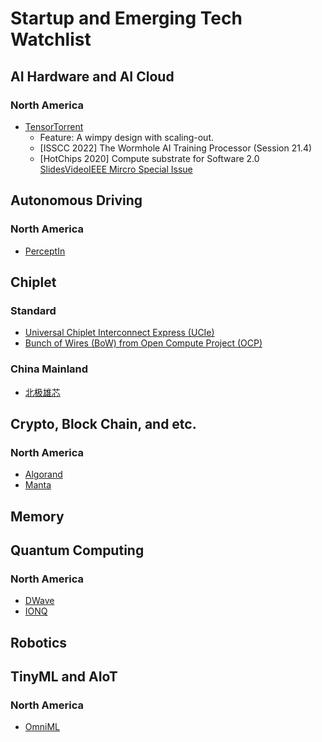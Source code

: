 # Startup and Emerging Tech Watchlist

## AI Hardware and AI Cloud

### North America

- [TensorTorrent](https://tenstorrent.com/)
  - Feature: A wimpy design with scaling-out. 
  - [ISSCC 2022] The Wormhole AI Training Processor (Session 21.4)
  - [HotChips 2020] Compute substrate for Software 2.0 [Slides](https://ieeexplore.ieee.org/abstract/document/9220687)[Video](https://youtu.be/o5hhEJrHH4c?t=4024)[IEEE Mircro Special Issue](https://ieeexplore.ieee.org/abstract/document/9373921)


## Autonomous Driving

### North America

- [PerceptIn](https://www.perceptin.io/)

## Chiplet

### Standard

- [Universal Chiplet Interconnect Express (UCIe)](https://www.uciexpress.org/)
- [Bunch of Wires (BoW) from Open Compute Project (OCP)](https://www.computer.org/csdl/magazine/mi/2021/01/09271827/1p2RNYCgZNe)

### China Mainland

- [北极雄芯](http://www.bjxx.tech/)

## Crypto, Block Chain, and etc.

### North America

- [Algorand](https://www.algorand.com/)
- [Manta](https://www.manta.network/)

## Memory

## Quantum Computing

### North America

- [DWave](https://www.dwavesys.com/)
- [IONQ](https://ionq.com/)

## Robotics

## TinyML and AIoT

### North America

- [OmniML](https://omniml.ai/)
